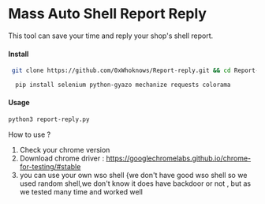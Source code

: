 # Mass Auto Shell Report Reply 

This tool can save your time and reply your shop's shell report.

#### Install

```bash
 git clone https://github.com/0xWhoknows/Report-reply.git && cd Report-reply
```
```bash
  pip install selenium python-gyazo mechanize requests colorama
```

#### Usage

```bash
python3 report-reply.py
```
How to use ?
1. Check your chrome version 
2. Download chrome driver : https://googlechromelabs.github.io/chrome-for-testing/#stable 
3. you can use your own wso shell {we don't have good wso shell so we used random shell,we don't know it does have backdoor or not , but as we tested many time and worked well 
